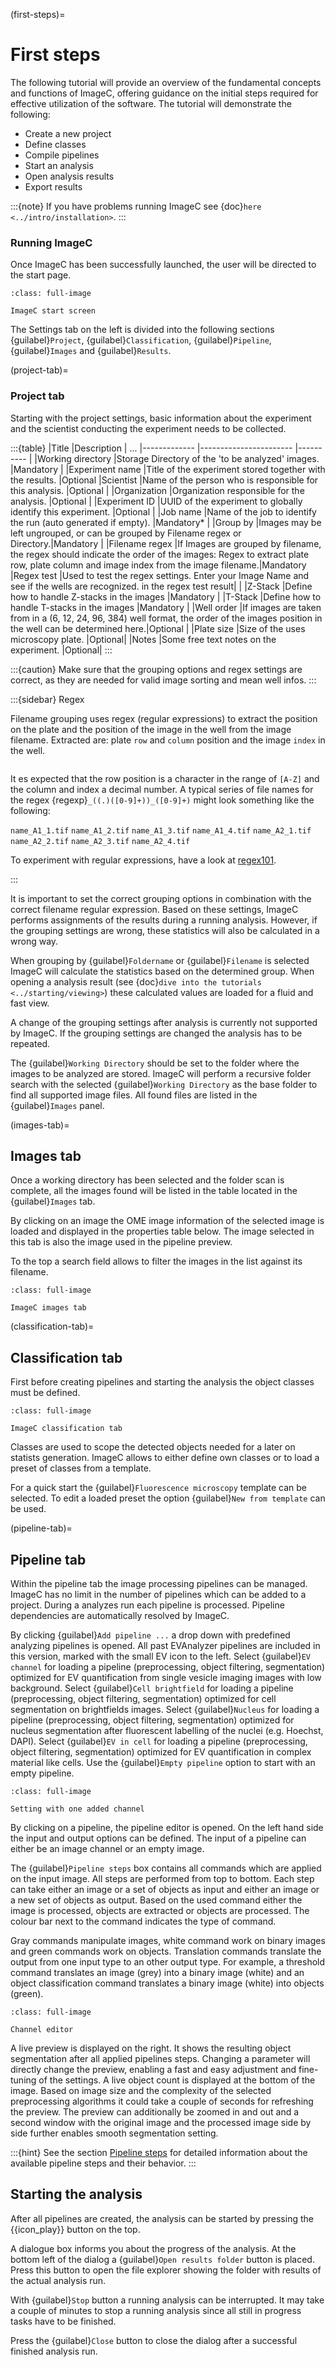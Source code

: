 (first-steps)=
# First steps

The following tutorial will provide an overview of the fundamental concepts and functions of ImageC, offering guidance on the initial steps required for effective utilization of the software.
The tutorial will demonstrate the following:

- Create a new project
- Define classes
- Compile pipelines
- Start an analysis
- Open analysis results
- Export results


:::{note}
If you have problems running ImageC see {doc}`here <../intro/installation>`.
:::

### Running ImageC

Once ImageC has been successfully launched, the user will be directed to the start page. 

```{figure} images/screenshot_start_screen.png
:class: full-image

ImageC start screen
```

The Settings tab on the left is divided into the following sections {guilabel}`Project`, {guilabel}`Classification`, {guilabel}`Pipeline`, {guilabel}`Images` and {guilabel}`Results`.

(project-tab)=
### Project tab

Starting with the project settings, basic information about the experiment and the scientist conducting the experiment needs to be collected.

:::{table}
|Title                   |Description                                                      | ...
|-------------           |-----------------------                                          |---------- |
|Working directory       |Storage Directory of the 'to be analyzed' images.                |Mandatory  |
|Experiment name         |Title of the experiment stored together with the results.        |Optional
|Scientist               |Name of the person who is responsible for this analysis.         |Optional   |
|Organization            |Organization responsible for the analysis.                       |Optional   |
|Experiment ID           |UUID of the experiment to globally identify this experiment.     |Optional   |
|Job name                |Name of the job to identify the run (auto generated if empty).   |Mandatory* |
|Group by                |Images may be left ungrouped, or can be grouped by Filename regex or Directory.|Mandatory |
|Filename regex          |If Images are grouped by filename, the regex should indicate the order of the images: Regex to extract plate row, plate column and image index from the image filename.|Mandatory
|Regex test              |Used to test the regex settings. Enter your Image Name and see if the wells are recognized. in the regex test result|   |
|Z-Stack                 |Define how to handle Z-stacks in the images                      |Mandatory  |
|T-Stack                 |Define how to handle T-stacks in the images                      |Mandatory  |
|Well order              |If images are taken from in a (6, 12, 24, 96, 384) well format, the order of the images position in the well can be determined here.|Optional |
|Plate size              |Size of the uses microscopy plate.                               |Optional|
|Notes                   |Some free text notes on the experiment.                          |Optional|
:::

:::{caution}
Make sure that the grouping options and regex settings are correct, as they are needed for valid image sorting and mean well infos.
:::

:::{sidebar} Regex

Filename grouping uses regex (regular expressions) to extract the position on the plate and the position of the image in the well from the image filename.
Extracted are: plate `row` and `column` position and the image `index` in the well.

```{image} images/regex_example.drawio.svg
``` 

It es expected that the row position is a character in the range of `[A-Z]` and the column and index a decimal number.
A typical series of file names for the regex {regexp}`_((.)([0-9]+))_([0-9]+)` might look something like the following:

`name_A1_1.tif`
`name_A1_2.tif`
`name_A1_3.tif`
`name_A1_4.tif`
`name_A2_1.tif`
`name_A2_2.tif`
`name_A2_3.tif`
`name_A2_4.tif`

To experiment with regular expressions, have a look at [regex101](https://regex101.com/).

:::

It is important to set the correct grouping options in combination with the correct filename regular expression.
Based on these settings, ImageC performs assignments of the results during a running analysis.
However, if the grouping settings are wrong, these statistics will also be calculated in a wrong way.

When grouping by {guilabel}`Foldername` or {guilabel}`Filename` is selected ImageC will calculate the statistics based on the determined group.
When opening a analysis result (see {doc}`dive into the tutorials <../starting/viewing>`) these calculated values are loaded for a fluid and fast view.

A change of the grouping settings after analysis is currently not supported by ImageC. 
If the grouping settings are changed the analysis has to be repeated.


The {guilabel}`Working Directory` should be set to the folder where the images to be analyzed are stored.
ImageC will perform a recursive folder search with the selected {guilabel}`Working Directory` as the base folder to find all supported image files.
All found files are listed in the {guilabel}`Images` panel.

(images-tab)=
## Images tab

Once a working directory has been selected and the folder scan is complete, all the images found will be listed in the table located in the {guilabel}`Images` tab.

By clicking on an image the OME image information of the selected image is loaded and displayed in the properties table below.
The image selected in this tab is also the image used in the pipeline preview.

To the top a search field allows to filter the images in the list against its filename.

```{figure} images/screenshot_images.png
:class: full-image

ImageC images tab
```

(classification-tab)=
## Classification tab

First before creating pipelines and starting the analysis the object classes must be defined.

```{figure} images/screenshot_classification.png
:class: full-image

ImageC classification tab
```

Classes are used to scope the detected objects needed for a later on statists generation.
ImageC allows to either define own classes or to load a preset of classes from a template.

For a quick start the {guilabel}`Fluorescence microscopy` template can be selected.
To edit a loaded preset the option {guilabel}`New from template` can be used.

(pipeline-tab)=
## Pipeline tab

Within the pipeline tab the image processing pipelines can be managed.
ImageC has no limit in the number of pipelines which can be added to a project.
During a analyzes run each pipeline is processed.
Pipeline dependencies are automatically resolved by ImageC.

By clicking {guilabel}`Add pipeline ...` a drop down with predefined analyzing pipelines is opened.
All past EVAnalyzer pipelines are included in this version, marked with the small EV icon to the left. 
Select {guilabel}`EV channel` for loading a pipeline (preprocessing, object filtering, segmentation) optimized for EV quantification from single vesicle imaging images with low background. 
Select {guilabel}`Cell brightfield` for loading a pipeline (preprocessing, object filtering, segmentation) optimized for cell segmentation on brightfields images.
Select {guilabel}`Nucleus` for loading a pipeline (preprocessing, object filtering, segmentation) optimized for nucleus segmentation after fluorescent labelling of the nuclei (e.g. Hoechst, DAPI).
Select {guilabel}`EV in cell` for loading a pipeline (preprocessing, object filtering, segmentation) optimized for EV quantification in complex material like cells.
Use the {guilabel}`Empty pipeline` option to start with an empty pipeline.

```{figure} images/screenshot_pipelines.png
:class: full-image

Setting with one added channel
```

By clicking on a pipeline, the pipeline editor is opened.
On the left hand side the input and output options can be defined.
The input of a pipeline can either be an image channel or an empty image.

The {guilabel}`Pipeline steps` box contains all commands which are applied on the input image.
All steps are performed from top to bottom.
Each step can take either an image or a set of objects as input and either an image or a new set of objects as output.
Based on the used command either the image is processed, objects are extracted or objects are processed.
The colour bar next to the command indicates the type of command.

Gray commands manipulate images, white command work on binary images and green commands work on objects.
Translation commands translate the output from one input type to an other output type.
For example, a threshold command translates an image (grey) into a binary image (white) and an object classification command translates a binary image (white) into objects (green).

```{figure} images/screenshot_pipeline_editor.png
:class: full-image

Channel editor
```



A live preview is displayed on the right.
It shows the resulting object segmentation after all applied pipelines steps.
Changing a parameter will directly change the preview, enabling a fast and easy adjustment and fine-tuning of the settings. 
A live object count is displayed at the bottom of the image.
Based on image size and the complexity of the selected preprocessing algorithms it could take a couple of seconds for refreshing the preview.
The preview can additionally be zoomed in and out and a second window with the original image and the processed image side by side further enables smooth segmentation setting. 

:::{hint}
See the section [Pipeline steps](pipeline-steps) for detailed information about the available pipeline steps and their behavior.
:::

## Starting the analysis

After all pipelines are created, the analysis can be started by pressing the {{icon_play}} button on the top.


A dialogue box informs you about the progress of the analysis.
At the bottom left of the dialog a {guilabel}`Open results folder` button is placed.
Press this button to open the file explorer showing the folder with results of the actual analysis run.

With {guilabel}`Stop` button a running analysis can be interrupted.
It may take a couple of minutes to stop a running analysis since all still in progress tasks have to be finished.

Press the {guilabel}`Close` button to close the dialog after a successful finished analysis run.
